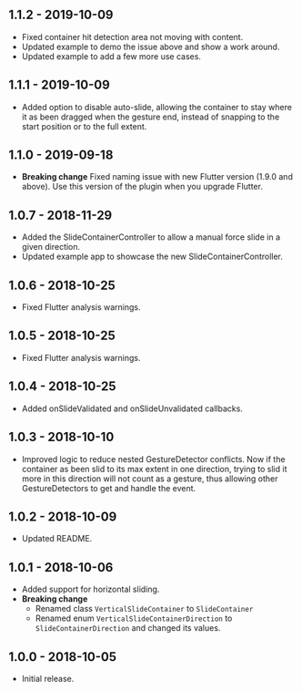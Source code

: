 ## 1.1.2 - 2019-10-09

* Fixed container hit detection area not moving with content.
* Updated example to demo the issue above and show a work around.
* Updated example to add a few more use cases.

## 1.1.1 - 2019-10-09

* Added option to disable auto-slide, allowing the container to stay where it as been dragged when the gesture end, instead of snapping to the start position or to the full extent.

## 1.1.0 - 2019-09-18

* **Breaking change** Fixed naming issue with new Flutter version (1.9.0 and above). Use this version of the plugin when you upgrade Flutter.

## 1.0.7 - 2018-11-29

* Added the SlideContainerController to allow a manual force slide in a given direction.
* Updated example app to showcase the new SlideContainerController.

## 1.0.6 - 2018-10-25

* Fixed Flutter analysis warnings.

## 1.0.5 - 2018-10-25

* Fixed Flutter analysis warnings. 

## 1.0.4 - 2018-10-25

* Added onSlideValidated and onSlideUnvalidated callbacks.

## 1.0.3 - 2018-10-10

* Improved logic to reduce nested GestureDetector conflicts. Now if the container as been slid to
its max extent in one direction, trying to slid it more in this direction will not count as a gesture,
thus allowing other GestureDetectors to get and handle the event.

## 1.0.2 - 2018-10-09

* Updated README.

## 1.0.1 - 2018-10-06

* Added support for horizontal sliding.
* **Breaking change**
    * Renamed class `VerticalSlideContainer` to `SlideContainer`
    * Renamed enum `VerticalSlideContainerDirection` to `SlideContainerDirection` and changed its values.

## 1.0.0 - 2018-10-05

* Initial release.
